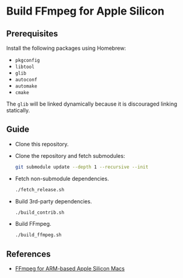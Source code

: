 # Build FFmpeg for Apple Silicon

## Prerequisites

Install the following packages using Homebrew:

- `pkgconfig`
- `libtool`
- `glib`
- `autoconf`
- `automake`
- `cmake`

The `glib` will be linked dynamically because it is discouraged linking statically.

## Guide

- Clone this repository.

- Clone the repository and fetch submodules:

  ```bash
  git submodule update --depth 1 --recursive --init
  ```

- Fetch non-submodule dependencies.

  ```bash
  ./fetch_release.sh
  ```

- Build 3rd-party dependencies.

  ```bash
  ./build_contrib.sh
  ```

- Build FFmpeg.

  ```bash
  ./build_ffmpeg.sh
  ```

## References

- [FFmpeg for ARM-based Apple Silicon Macs](https://github.com/ssut/ffmpeg-on-apple-silicon)
